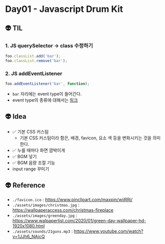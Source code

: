 # Day01 - Javascript Drum Kit

## 👽 TIL
### 1. JS querySelector -> class 수정하기
``` Javascript
foo.classList.add('bar');
foo.classList.remove('bar');
```

### 2. JS addEventListener
``` Javascript
foo.addEventListener('bar', function);
```
- `bar` 자리에는 event type이 들어간다. 
- event type의 종류에 대해서는 [링크](https://developer.mozilla.org/ko/docs/Web/Events)

## 👽 Idea
- ✅ 기본 CSS 커스텀
  - 기본 CSS 커스텀이라 함은, 배경, favicon, 요소 색 등을 변화시키는 것을 의미한다. 
- ✅ 누를 때마다 화면 깜박이게
- ✅ BGM 넣기
- ✅ BGM 음량 조절 기능
- input range 꾸미기

## 👽 Reference
- `./favicon.ico` : https://www.pinclipart.com/maxpin/wiiRRi/
- `./assets/images/christmas.jpg` : https://wallpaperaccess.com/christmas-fireplace
- `./assets/images/greenday.jpg` : https://www.walpaperlist.com/2020/01/green-day-wallpaper-hd-1920x1080.html
- `./assets/sounds/21guns.mp3` : https://www.youtube.com/watch?v=1JJh6_NAicQ